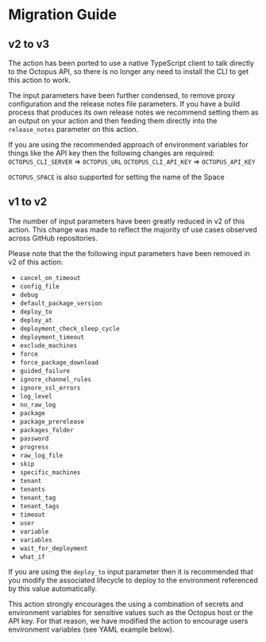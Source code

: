 # Migration Guide

## v2 to v3

The action has been ported to use a native TypeScript client to talk directly to the Octopus API, so there is no longer any need to install the CLI to get this action to work.

The input parameters have been further condensed, to remove proxy configuration and the release notes file parameters. If you have a build process that produces its own release notes we recommend setting them as an output on your action and then feeding them directly into the `release_notes` parameter on this action.

If you are using the recommended approach of environment variables for things like the API key then the following changes are required:
`OCTOPUS_CLI_SERVER` => `OCTOPUS_URL`
`OCTOPUS_CLI_API_KEY` => `OCTOPUS_API_KEY`

`OCTOPUS_SPACE` is also supported for setting the name of the Space

## v1 to v2

The number of input parameters have been greatly reduced in v2 of this action. This change was made to reflect the majority of use cases observed across GitHub repositories.

Please note that the the following input parameters have been removed in v2 of this action:

- `cancel_on_timeout`
- `config_file`
- `debug`
- `default_package_version`
- `deploy_to`
- `deploy_at`
- `deployment_check_sleep_cycle`
- `deployment_timeout`
- `exclude_machines`
- `force`
- `force_package_download`
- `guided_failure`
- `ignore_channel_rules`
- `ignore_ssl_errors`
- `log_level`
- `no_raw_log`
- `package`
- `package_prerelease`
- `packages_folder`
- `password`
- `progress`
- `raw_log_file`
- `skip`
- `specific_machines`
- `tenant`
- `tenants`
- `tenant_tag`
- `tenant_tags`
- `timeout`
- `user`
- `variable`
- `variables`
- `wait_for_deployment`
- `what_if`

If you are using the `deploy_to` input parameter then it is recommended that you modify the associated lifecycle to deploy to the environment referenced by this value automatically.

This action strongly encourages the using a combination of secrets and environment variables for sensitive values such as the Octopus host or the API key. For that reason, we have modified the action to encourage users environment variables (see YAML example below).
